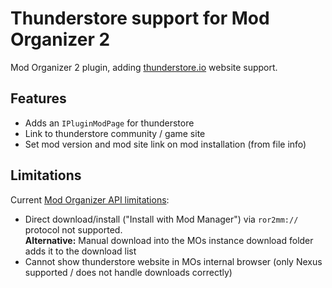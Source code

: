 # Thunderstore support for Mod Organizer 2

Mod Organizer 2 plugin, adding [thunderstore.io](thunderstore.io) website support.

## Features
- Adds an `IPluginModPage` for thunderstore
- Link to thunderstore community / game site
- Set mod version and mod site link on mod installation (from file info)

## Limitations
Current [Mod Organizer API limitations](https://github.com/ModOrganizer2/modorganizer/issues/2286):
- Direct download/install ("Install with Mod Manager") via `ror2mm://` protocol not supported.  
  **Alternative:** Manual download into the MOs instance download folder adds it to the download list
- Cannot show thunderstore website in MOs internal browser (only Nexus supported / does not handle downloads correctly)